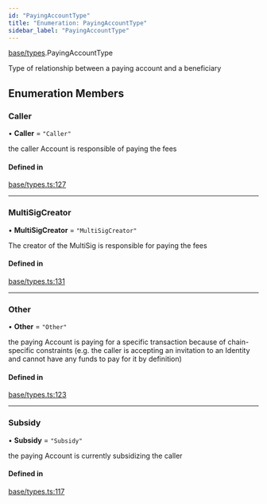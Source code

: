 ```yaml
---
id: "PayingAccountType"
title: "Enumeration: PayingAccountType"
sidebar_label: "PayingAccountType"
---
```


[base/types](../../../../modules/Base/Types/Types.md).PayingAccountType

Type of relationship between a paying account and a beneficiary

## Enumeration Members

### Caller

• **Caller** = ``"Caller"``

the caller Account is responsible of paying the fees

#### Defined in

[base/types.ts:127](https://github.com/PolymeshAssociation/polymesh-sdk/blob/c53723bab/src/base/types.ts#L127)

___

### MultiSigCreator

• **MultiSigCreator** = ``"MultiSigCreator"``

The creator of the MultiSig is responsible for paying the fees

#### Defined in

[base/types.ts:131](https://github.com/PolymeshAssociation/polymesh-sdk/blob/c53723bab/src/base/types.ts#L131)

___

### Other

• **Other** = ``"Other"``

the paying Account is paying for a specific transaction because of
  chain-specific constraints (e.g. the caller is accepting an invitation to an Identity
  and cannot have any funds to pay for it by definition)

#### Defined in

[base/types.ts:123](https://github.com/PolymeshAssociation/polymesh-sdk/blob/c53723bab/src/base/types.ts#L123)

___

### Subsidy

• **Subsidy** = ``"Subsidy"``

the paying Account is currently subsidizing the caller

#### Defined in

[base/types.ts:117](https://github.com/PolymeshAssociation/polymesh-sdk/blob/c53723bab/src/base/types.ts#L117)
